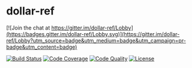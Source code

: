 # dollar-ref

[![Join the chat at https://gitter.im/dollar-ref/Lobby](https://badges.gitter.im/dollar-ref/Lobby.svg)](https://gitter.im/dollar-ref/Lobby?utm_source=badge&utm_medium=badge&utm_campaign=pr-badge&utm_content=badge)

[![Build Status](https://travis-ci.org/bagrat/dollar-ref.svg?branch=master)](https://travis-ci.org/bagrat/dollar-ref)
[![Code Coverage](https://api.codacy.com/project/badge/Coverage/0bcd382ae5e944dfab79a0cfe42366cf)](https://www.codacy.com/app/bagrat/dollar-ref?utm_source=github.com&utm_medium=referral&utm_content=bagrat/dollar-ref&utm_campaign=Badge_Coverage)
[![Code Quality](https://api.codacy.com/project/badge/Grade/0bcd382ae5e944dfab79a0cfe42366cf)](https://www.codacy.com/app/bagrat/dollar-ref?utm_source=github.com&amp;utm_medium=referral&amp;utm_content=bagrat/dollar-ref&amp;utm_campaign=Badge_Grade)
[![License](https://img.shields.io/badge/license-MIT-blue.svg)](https://raw.githubusercontent.com/bagrat/dollar-ref/master/LICENSE)
